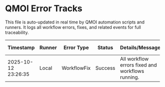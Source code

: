 # QMOI Error Tracks

This file is auto-updated in real time by QMOI automation scripts and runners. It logs all workflow errors, fixes, and related events for full traceability.

| Timestamp           | Runner         | Error Type      | Status   | Details/Message                | Fix Count |
|---------------------|---------------|-----------------|----------|-------------------------------|-----------|
| 2025-10-12 23:26:35 | Local | WorkflowFix | Success | All workflow errors fixed and workflows running. | 5 |
